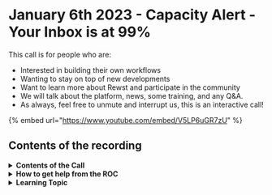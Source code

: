 # January 6th 2023 - Capacity Alert - Your Inbox is at 99%

This call is for people who are:

* Interested in building their own workflows
* Wanting to stay on top of new developments
* Want to learn more about Rewst and participate in the community
* We will talk about the platform, news, some training, and any Q\&A.
* As always, feel free to unmute and interrupt us, this is an interactive call!

{% embed url="https://www.youtube.com/embed/V5LP6uGR7zU" %}

## Contents of the recording

<details>

<summary><strong>Contents of the Call</strong></summary>

As always, we get an update from our fearless Dev Team leader and CTO Nick who talks about a TON of new features and updates that are coming to the platform.

In todays Open Mic on the ROC side, we talk about the new mailbox quota feature and how to use it to alert on mailboxes that are over a certain threshold.

We also look at a workflow to deal with a common issue of closing tickets when an agent comes back online from the RMM

Finally, we take some questions from the group around upcoming ROC/Dev work and general queries!

</details>

<details>

<summary><strong>How to get help from the ROC</strong></summary>

How to get help - Engage the ROC in Slack - Email support coming soon! - \[FUTURE] Live chat in the app - Would this be helpful to people? - Documentation - https://rewst.help - Feature Requests - https://rewst.canny.io/

</details>

<details>

<summary><strong>Learning Topic</strong></summary>

* **Demos**

</details>
